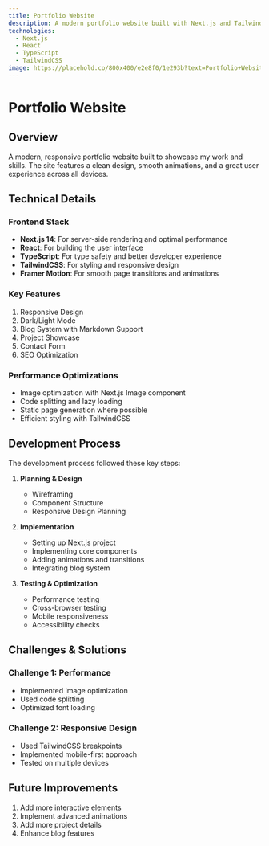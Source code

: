 ```yaml
---
title: Portfolio Website
description: A modern portfolio website built with Next.js and TailwindCSS
technologies:
  - Next.js
  - React
  - TypeScript
  - TailwindCSS
image: https://placehold.co/800x400/e2e8f0/1e293b?text=Portfolio+Website
---
```


# Portfolio Website

## Overview

A modern, responsive portfolio website built to showcase my work and skills. The site features a clean design, smooth animations, and a great user experience across all devices.

## Technical Details

### Frontend Stack

- **Next.js 14**: For server-side rendering and optimal performance
- **React**: For building the user interface
- **TypeScript**: For type safety and better developer experience
- **TailwindCSS**: For styling and responsive design
- **Framer Motion**: For smooth page transitions and animations

### Key Features

1. Responsive Design
2. Dark/Light Mode
3. Blog System with Markdown Support
4. Project Showcase
5. Contact Form
6. SEO Optimization

### Performance Optimizations

- Image optimization with Next.js Image component
- Code splitting and lazy loading
- Static page generation where possible
- Efficient styling with TailwindCSS

## Development Process

The development process followed these key steps:

1. **Planning & Design**

   - Wireframing
   - Component Structure
   - Responsive Design Planning

2. **Implementation**

   - Setting up Next.js project
   - Implementing core components
   - Adding animations and transitions
   - Integrating blog system

3. **Testing & Optimization**
   - Performance testing
   - Cross-browser testing
   - Mobile responsiveness
   - Accessibility checks

## Challenges & Solutions

### Challenge 1: Performance

- Implemented image optimization
- Used code splitting
- Optimized font loading

### Challenge 2: Responsive Design

- Used TailwindCSS breakpoints
- Implemented mobile-first approach
- Tested on multiple devices

## Future Improvements

1. Add more interactive elements
2. Implement advanced animations
3. Add more project details
4. Enhance blog features
